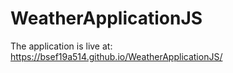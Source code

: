 # WeatherApplicationJS
The application is live at:
https://bsef19a514.github.io/WeatherApplicationJS/
